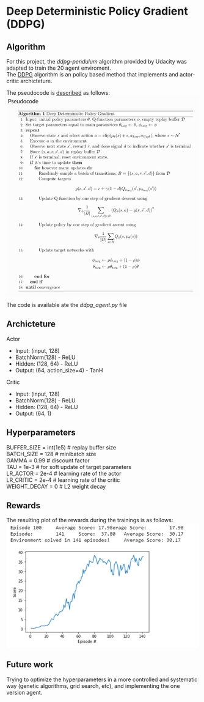 # Deep Deterministic Policy Gradient (DDPG)
  
## Algorithm
For this project, the _ddpg-pendulum_ algorithm provided by Udacity was adapted to train the 20 agent enviroment.   
The [DDPG](https://spinningup.openai.com/en/latest/algorithms/ddpg.html#id1) algorithm is an policy based method that implements and actor-critic archicteture.  

The pseudocode is [described](https://spinningup.openai.com/en/latest/algorithms/ddpg.html#pseudocode) as follows:  
 ![Pseudocode](/image/pseudocode.png)  
  
The code is available ate the _ddpg_agent.py_ file  
  
## Archicteture
Actor  
 - Input: (input, 128)   
 - BatchNorm(128) - ReLU  
 - Hidden: (128, 64) - ReLU  
 - Output: (64, action_size=4) - TanH  
   
Critic
 - Input: (input, 128) 
 - BatchNorm(128) - ReLU
 - Hidden: (128, 64) - ReLU
 - Output: (64, 1)  
   
 ## Hyperparameters  
BUFFER_SIZE = int(1e5)  # replay buffer size  
BATCH_SIZE = 128        # minibatch size  
GAMMA = 0.99            # discount factor  
TAU = 1e-3              # for soft update of target parameters  
LR_ACTOR = 2e-4         # learning rate of the actor   
LR_CRITIC = 2e-4        # learning rate of the critic  
WEIGHT_DECAY = 0        # L2 weight decay  
  
## Rewards
The resulting plot of the rewards during the trainings is as follows:  
![Pseudocode](/image/results.PNG)

## Future work  
Trying to optimize the hyperparameters in a more controlled and systematic way (genetic algorithms, grid search, etc), and implementing the one version agent.
